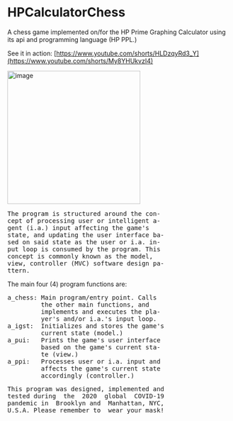 # HPCalculatorChess
A chess game implemented on/for the HP Prime Graphing Calculator using its api and programming language (HP PPL.)

See it in action:
[https://www.youtube.com/shorts/HLDzqyRd3_Y](https://www.youtube.com/shorts/My8YHUkvzI4)

<img width="300" alt="image" src="https://github.com/rperez-rosario/HPCalculatorChess/assets/24212098/9a273ddf-95f5-40d1-b06f-a3f7d99c292e">


<pre>The program is structured around the con-
cept of processing user or intelligent a-
gent (i.a.) input affecting the game's 
state, and updating the user interface ba-
sed on said state as the user or i.a. in-
put loop is consumed by the program. This
concept is commonly known as the model, 
view, controller (MVC) software design pa-
ttern.</pre>

The main four (4) program functions are:

<pre>a_chess: Main program/entry point. Calls
         the other main functions, and 
         implements and executes the pla-
         yer's and/or i.a.'s input loop. 
a_igst:  Initializes and stores the game's
         current state (model.)
a_pui:   Prints the game's user interface
         based on the game's current sta-
         te (view.)
a_ppi:   Processes user or i.a. input and
         affects the game's current state 
         accordingly (controller.)</pre>

<pre>This program was designed, implemented and
tested during  the  2020  global  COVID-19
pandemic in  Brooklyn and  Manhattan, NYC,
U.S.A. Please remember to  wear your mask!</pre>
